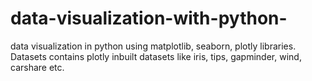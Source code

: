 # data-visualization-with-python-

data visualization in python using matplotlib, seaborn, plotly libraries. Datasets contains plotly inbuilt datasets like iris, tips, gapminder, wind, carshare etc.
